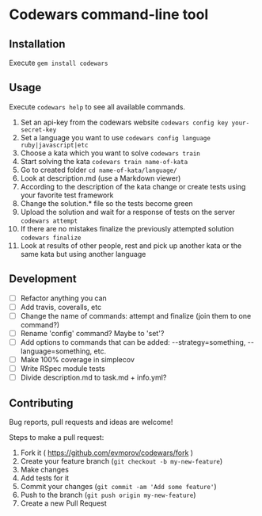 # Codewars command-line tool

## Installation

Execute `gem install codewars`

## Usage

Execute `codewars help` to see all available commands.

1. Set an api-key from the codewars website `codewars config key your-secret-key`
2. Set a language you want to use `codewars config language ruby|javascript|etc`
3. Choose a kata which you want to solve `codewars train`
4. Start solving the kata `codewars train name-of-kata`
5. Go to created folder `cd name-of-kata/language/`
6. Look at description.md (use a Markdown viewer)
7. According to the description of the kata change or create tests using your favorite test framework
8. Change the solution.* file so the tests become green
9. Upload the solution and wait for a response of tests on the server `codewars attempt`
10. If there are no mistakes finalize the previously attempted solution `codewars finalize`
11. Look at results of other people, rest and pick up another kata or the same kata but using another language

## Development

- [ ] Refactor anything you can
- [ ] Add travis, coveralls, etc
- [ ] Change the name of commands: attempt and finalize (join them to one command?)
- [ ] Rename 'config' command? Maybe to 'set'?
- [ ] Add options to commands that can be added: --strategy=something, --language=something, etc.
- [ ] Make 100% coverage in simplecov
- [ ] Write RSpec module tests
- [ ] Divide description.md to task.md + info.yml?

## Contributing

Bug reports, pull requests and ideas are welcome!

Steps to make a pull request:

1. Fork it ( https://github.com/evmorov/codewars/fork )
2. Create your feature branch (`git checkout -b my-new-feature`)
3. Make changes
4. Add tests for it
5. Commit your changes (`git commit -am 'Add some feature'`)
6. Push to the branch (`git push origin my-new-feature`)
7. Create a new Pull Request

